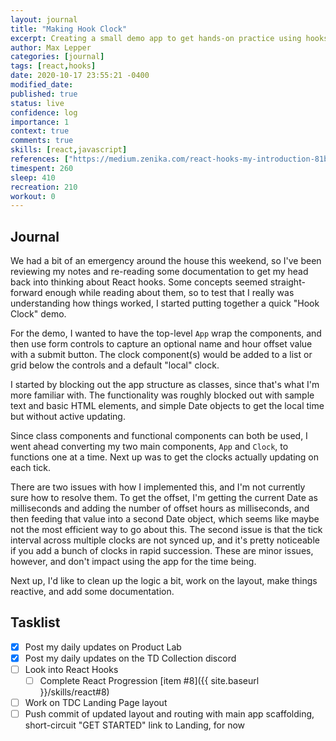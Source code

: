 ```yaml
---
layout: journal
title: "Making Hook Clock"
excerpt: Creating a small demo app to get hands-on practice using hooks.
author: Max Lepper
categories: [journal]
tags: [react,hooks]
date: 2020-10-17 23:55:21 -0400
modified_date:
published: true
status: live
confidence: log
importance: 1
context: true
comments: true
skills: [react,javascript]
references: ["https://medium.zenika.com/react-hooks-my-introduction-81b15e6eff20","https://scrimba.com/course/greacthooks","https://reactjs.org/docs/hooks-overview.html"]
timespent: 260
sleep: 410
recreation: 210
workout: 0
---
```


## Journal

We had a bit of an emergency around the house this weekend, so I've been reviewing my notes and re-reading some documentation to get my head back into thinking about React hooks. Some concepts seemed straight-forward enough while reading about them, so to test that I really was understanding how things worked, I started putting together a quick "Hook Clock" demo.

For the demo, I wanted to have the top-level `App` wrap the components, and then use form controls to capture an optional name and hour offset value with a submit button. The clock component(s) would be added to a list or grid below the controls and a default "local" clock.

I started by blocking out the app structure as classes, since that's what I'm more familiar with. The functionality was roughly blocked out with sample text and basic HTML elements, and simple Date objects to get the local time but without active updating.

Since class components and functional components can both be used, I went ahead converting my two main components, `App` and `Clock`, to functions one at a time. Next up was to get the clocks actually updating on each tick.

There are two issues with how I implemented this, and I'm not currently sure how to resolve them. To get the offset, I'm getting the current Date as milliseconds and adding the number of offset hours as milliseconds, and then feeding that value into a second Date object, which seems like maybe not the most efficient way to go about this. The second issue is that the tick interval across multiple clocks are not synced up, and it's pretty noticeable if you add a bunch of clocks in rapid succession. These are minor issues, however, and don't impact using the app for the time being.

Next up, I'd like to clean up the logic a bit, work on the layout, make things reactive, and add some documentation.

## Tasklist

- [x] Post my daily updates on Product Lab
- [x] Post my daily updates on the TD Collection discord
- [ ] Look into React Hooks
  - [ ] Complete React Progression [item #8]({{ site.baseurl }}/skills/react#8)
- [ ] Work on TDC Landing Page layout
- [ ] Push commit of updated layout and routing with main app scaffolding, short-circuit "GET STARTED" link to Landing, for now